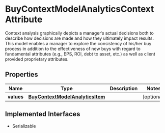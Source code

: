 

# BuyContextModelAnalyticsContextAttribute

Context analysis graphically depicts a manager’s actual decisions both to describe how decisions are made and how they ultimately impact results. This model enables a manager to explore the consistency of his/her buy process in addition to the effectiveness of new buys with regard to fundamental attributes (e.g., EPS, ROI, debt to asset, etc.) as well as client provided proprietary attributes.

## Properties

Name | Type | Description | Notes
------------ | ------------- | ------------- | -------------
**values** | [**BuyContextModelAnalyticsItem**](BuyContextModelAnalyticsItem.md) |  |  [optional]


## Implemented Interfaces

* Serializable


